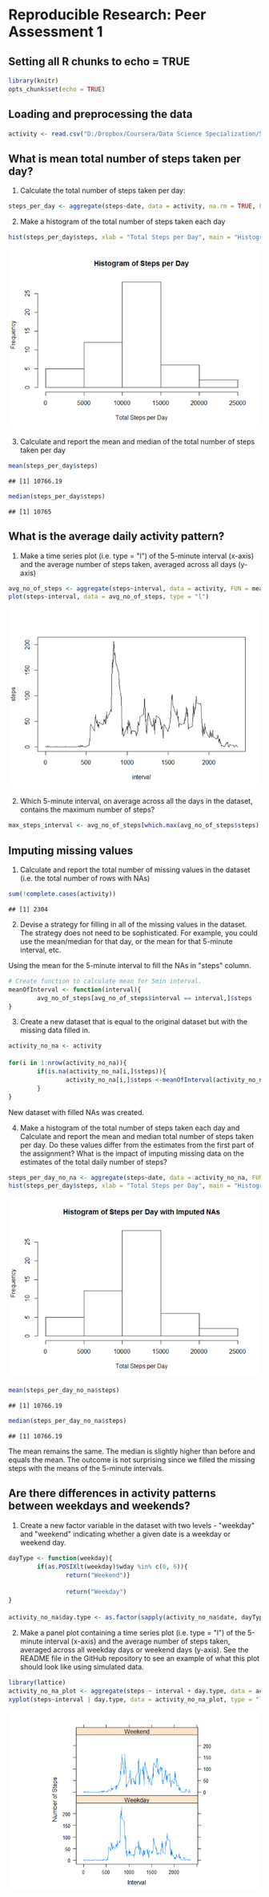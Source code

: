 # Reproducible Research: Peer Assessment 1

## Setting all R chunks to echo = TRUE

```r
library(knitr)
opts_chunk$set(echo = TRUE)
```



## Loading and preprocessing the data


```r
activity <- read.csv("D:/Dropbox/Coursera/Data Science Specialization/5. Reproducible Research/Project1/git/RepData_PeerAssessment1/activity.csv", header = TRUE)
```



## What is mean total number of steps taken per day?
1. Calculate the total number of steps taken per day:

```r
steps_per_day <- aggregate(steps~date, data = activity, na.rm = TRUE, FUN = sum)
```


2. Make a histogram of the total number of steps taken each day

```r
hist(steps_per_day$steps, xlab = "Total Steps per Day", main = "Histogram of Steps per Day")
```

![](PA1_template_files/figure-html/histStepsPerDay-1.png)<!-- -->


3. Calculate and report the mean and median of the total number of steps taken per day

```r
mean(steps_per_day$steps)
```

```
## [1] 10766.19
```

```r
median(steps_per_day$steps)
```

```
## [1] 10765
```



## What is the average daily activity pattern?
1. Make a time series plot (i.e. type = "l") of the 5-minute interval (x-axis) and the average number of steps taken, averaged across all days (y-axis)


```r
avg_no_of_steps <- aggregate(steps~interval, data = activity, FUN = mean, na.rm = TRUE)
plot(steps~interval, data = avg_no_of_steps, type = "l")
```

![](PA1_template_files/figure-html/avgNoOfStepsPerInterval-1.png)<!-- -->


2. Which 5-minute interval, on average across all the days in the dataset, contains the maximum number of steps?

```r
max_steps_interval <- avg_no_of_steps[which.max(avg_no_of_steps$steps),]$interval
```



## Imputing missing values
1. Calculate and report the total number of missing values in the dataset (i.e. the total number of rows with NAs)

```r
sum(!complete.cases(activity))
```

```
## [1] 2304
```


2. Devise a strategy for filling in all of the missing values in the dataset. The strategy does not need to be sophisticated. For example, you could use the mean/median for that day, or the mean for that 5-minute interval, etc.

Using the mean for the 5-minute interval to fill the NAs in "steps" column.


```r
# Create function to calculate mean for 5min interval.
meanOfInterval <- function(interval){
        avg_no_of_steps[avg_no_of_steps$interval == interval,]$steps
}
```


3. Create a new dataset that is equal to the original dataset but with the missing data filled in.


```r
activity_no_na <- activity

for(i in 1:nrow(activity_no_na)){
        if(is.na(activity_no_na[i,]$steps)){
                activity_no_na[i,]$steps <-meanOfInterval(activity_no_na[i,]$interval)
        }
}
```
New dataset with filled NAs was created.


4. Make a histogram of the total number of steps taken each day and Calculate and report the mean and median total number of steps taken per day. Do these values differ from the estimates from the first part of the assignment? What is the impact of imputing missing data on the estimates of the total daily number of steps?


```r
steps_per_day_no_na <- aggregate(steps~date, data = activity_no_na, FUN = sum)
hist(steps_per_day$steps, xlab = "Total Steps per Day", main = "Histogram of Steps per Day with Imputed NAs")
```

![](PA1_template_files/figure-html/histNoNAs-1.png)<!-- -->

```r
mean(steps_per_day_no_na$steps)
```

```
## [1] 10766.19
```

```r
median(steps_per_day_no_na$steps)
```

```
## [1] 10766.19
```

The mean remains the same. 
The median is slightly higher than before and equals the mean.
The outcome is not surprising since we filled the missing steps with the means of the 5-minute intervals. 



## Are there differences in activity patterns between weekdays and weekends?
1. Create a new factor variable in the dataset with two levels - "weekday" and "weekend" indicating whether a given date is a weekday or weekend day.



```r
dayType <- function(weekday){
        if(as.POSIXlt(weekday)$wday %in% c(0, 6)){
                return("Weekend")}
           
                return("Weekday")
}

activity_no_na$day.type <- as.factor(sapply(activity_no_na$date, dayType))
```


2. Make a panel plot containing a time series plot (i.e. type = "l") of the 5-minute interval (x-axis) and the average number of steps taken, averaged across all weekday days or weekend days (y-axis). See the README file in the GitHub repository to see an example of what this plot should look like using simulated data.


```r
library(lattice)
activity_no_na_plot <- aggregate(steps ~ interval + day.type, data = activity_no_na, FUN = mean)
xyplot(steps~interval | day.type, data = activity_no_na_plot, type = "l", aspect = 1/2, ylab = "Number of Steps", xlab = "Interval")
```

![](PA1_template_files/figure-html/weekdayPlot-1.png)<!-- -->



